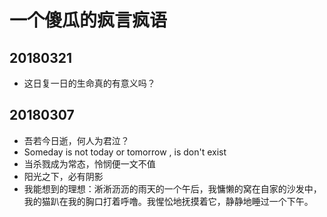 # 一个傻瓜的疯言疯语
## 20180321
- 这日复一日的生命真的有意义吗？
## 20180307
- 吾若今日逝，何人为君泣？
- Someday is not today or tomorrow , is don't exist 
- 当杀戮成为常态，怜悯便一文不值
- 阳光之下，必有阴影
- 我能想到的理想：淅淅沥沥的雨天的一个午后，我慵懒的窝在自家的沙发中，我的猫趴在我的胸口打着呼噜。我惺忪地抚摸着它，静静地睡过一个下午。 

